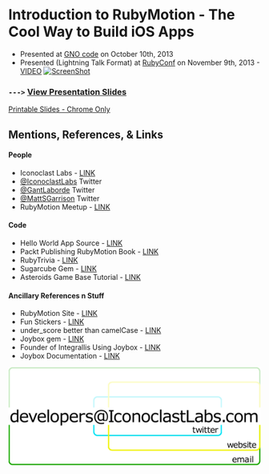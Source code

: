 Introduction to RubyMotion - The Cool Way to Build iOS Apps
================
* Presented at [GNO code](https://twitter.com/gnocode) on October 10th, 2013
* Presented (Lightning Talk Format) at [RubyConf](http://www.RubyConf.org) on November 9th, 2013 - [VIDEO](http://www.youtube.com/watch?v=gJOkpP__dY4#t=1h20m28s)
[![ScreenShot](https://raw.github.com/GantMan/RubyMotion-Intro/master/img/video.png)](http://www.youtube.com/watch?v=S-1aAUlRkkY)

### `--->` [View Presentation Slides](http://gantman.github.io/RubyMotion-Intro/)
[Printable Slides - Chrome Only](http://gantman.github.io/RubyMotion-Intro/?print-pdf#/)

## Mentions, References, &amp; Links
#### People
* Iconoclast Labs - [LINK](http://www.IconoclastLabs.com)
* [@IconoclastLabs](https://twitter.com/iconoclastlabs) Twitter
* [@GantLaborde](https://twitter.com/GantLaborde) Twitter
* [@MattSGarrison](https://twitter.com/mattsgarrison) Twitter
* RubyMotion Meetup - [LINK](http://meetup.rubymotion.com/)

#### Code
* Hello World App Source - [LINK](https://github.com/GantMan/HelloWorld)
* Packt Publishing RubyMotion Book - [LINK](http://www.amazon.com/Instant-RubyMotion-App-Development-ebook/dp/B00E5DH4LG/ref=sr_1_1?ie=UTF8&qid=1380089322&sr=8-1&keywords=RubyMotion+app+development)
* RubyTrivia - [LINK](https://github.com/IconoclastLabs/rubytrivia)
* Sugarcube Gem - [LINK](https://github.com/rubymotion/sugarcube)
* Asteroids Game Base Tutorial - [LINK](http://blog.rubymotion.com/post/57465814533/create-an-asteroids-game-for-ios-in-15-minutes-with)

#### Ancillary References n Stuff
* RubyMotion Site - [LINK](http://www.rubymotion.com/)
* Fun Stickers - [LINK](http://www.redbubble.com/people/gantman/shop/stickers?ref=portfolio_product_refinement)
* under_score better than camelCase - [LINK](http://www.cs.kent.edu/~jmaletic/papers/ICPC2010-CamelCaseUnderScoreClouds.pdf)
* Joybox gem - [LINK](http://joybox.io/)
* Founder of Integrallis Using Joybox - [LINK](http://www.infoq.com/news/2013/09/ios-games-ruby)
* Joybox Documentation - [LINK](https://github.com/CurveBeryl/Joybox-Documentation)

![CONTACT US](./img/contact.png "Iconoclast Labs Contact")
